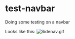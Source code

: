 # test-navbar

Doing some testing on a navbar


Looks like this: 
![Sidenav.gif](https://github.com/Kristianbarkhald/test-navbar/blob/master/Sidenav.gif)
